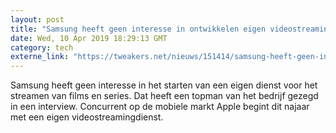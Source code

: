 ```yaml
---
layout: post
title: "Samsung heeft geen interesse in ontwikkelen eigen videostreamingdienst"
date: Wed, 10 Apr 2019 18:29:13 GMT
category: tech
externe_link: "https://tweakers.net/nieuws/151414/samsung-heeft-geen-interesse-in-ontwikkelen-eigen-videostreamingdienst.html"
---
```


Samsung heeft geen interesse in het starten van een eigen dienst voor het streamen van films en series. Dat heeft een topman van het bedrijf gezegd in een interview. Concurrent op de mobiele markt Apple begint dit najaar met een eigen videostreamingdienst.<img src="http://feeds.feedburner.com/~r/tweakers/mixed/~4/CQbj_myPdTo" height="1" width="1" alt=""/>
